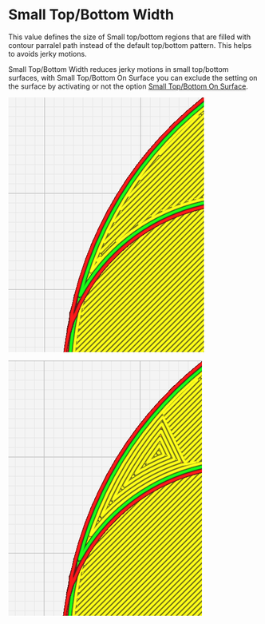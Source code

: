 Small Top/Bottom Width
====

This value defines the size of Small top/bottom regions that are filled with contour parralel path instead of the default top/bottom pattern. This helps to avoids jerky motions.


Small Top/Bottom Width reduces jerky motions in small top/bottom surfaces, with Small Top/Bottom On Surface you can exclude the setting on the surface by activating or not the option [Small Top/Bottom On Surface](small_skin_on_surface.md).

![small top/bottom width off](../images/small_top_bottom_width_off.png)

![small top/bottom width off](../images/small_top_bottom_width_on.png)